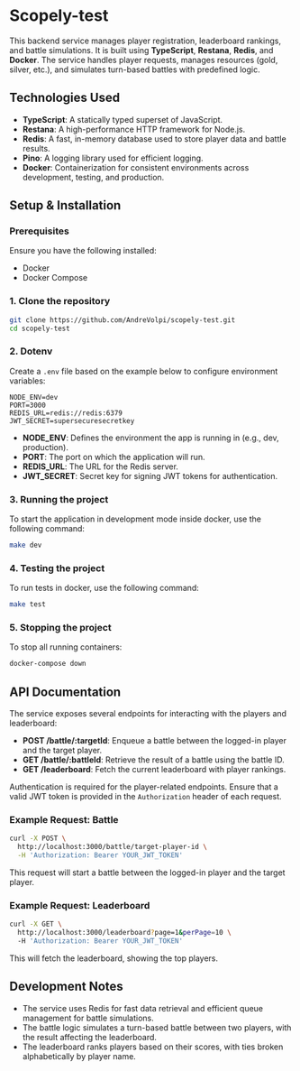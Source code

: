 # Scopely-test

This backend service manages player registration, leaderboard rankings, and battle simulations. It is built using **TypeScript**, **Restana**, **Redis**, and **Docker**. The service handles player requests, manages resources (gold, silver, etc.), and simulates turn-based battles with predefined logic.

## Technologies Used

- **TypeScript**: A statically typed superset of JavaScript.
- **Restana**: A high-performance HTTP framework for Node.js.
- **Redis**: A fast, in-memory database used to store player data and battle results.
- **Pino**: A logging library used for efficient logging.
- **Docker**: Containerization for consistent environments across development, testing, and production.

## Setup & Installation

### Prerequisites

Ensure you have the following installed:
- Docker
- Docker Compose

### 1. Clone the repository

```bash
git clone https://github.com/AndreVolpi/scopely-test.git
cd scopely-test
```

### 2. Dotenv

Create a `.env` file based on the example below to configure environment variables:

```
NODE_ENV=dev
PORT=3000
REDIS_URL=redis://redis:6379
JWT_SECRET=supersecuresecretkey
```

- **NODE_ENV**: Defines the environment the app is running in (e.g., dev, production).
- **PORT**: The port on which the application will run.
- **REDIS_URL**: The URL for the Redis server.
- **JWT_SECRET**: Secret key for signing JWT tokens for authentication.

### 3. Running the project

To start the application in development mode inside docker, use the following command:

```bash
make dev
```

### 4. Testing the project
 
To run tests in docker, use the following command:

```bash
make test
```

### 5. Stopping the project

To stop all running containers:

```bash
docker-compose down
```

## API Documentation

The service exposes several endpoints for interacting with the players and leaderboard:

- **POST /battle/:targetId**: Enqueue a battle between the logged-in player and the target player.
- **GET /battle/:battleId**: Retrieve the result of a battle using the battle ID.
- **GET /leaderboard**: Fetch the current leaderboard with player rankings.

Authentication is required for the player-related endpoints. Ensure that a valid JWT token is provided in the `Authorization` header of each request.

### Example Request: Battle

```bash
curl -X POST \
  http://localhost:3000/battle/target-player-id \
  -H 'Authorization: Bearer YOUR_JWT_TOKEN'
```

This request will start a battle between the logged-in player and the target player.

### Example Request: Leaderboard

```bash
curl -X GET \
  http://localhost:3000/leaderboard?page=1&perPage=10 \
  -H 'Authorization: Bearer YOUR_JWT_TOKEN'
```

This will fetch the leaderboard, showing the top players.

## Development Notes

- The service uses Redis for fast data retrieval and efficient queue management for battle simulations.
- The battle logic simulates a turn-based battle between two players, with the result affecting the leaderboard.
- The leaderboard ranks players based on their scores, with ties broken alphabetically by player name.
